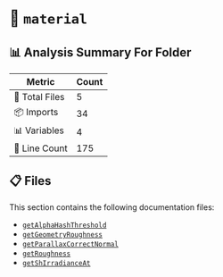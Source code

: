 # 📁 `material`

## 📊 Analysis Summary For Folder

| Metric | Count |
|--------|-------|
| 📁 Total Files | 5 |
| 📦 Imports | 34 |
| 📊 Variables | 4 |
| 🔢 Line Count | 175 |


## 📋 Files

This section contains the following documentation files:

- [`getAlphaHashThreshold`](./getAlphaHashThreshold.md)
- [`getGeometryRoughness`](./getGeometryRoughness.md)
- [`getParallaxCorrectNormal`](./getParallaxCorrectNormal.md)
- [`getRoughness`](./getRoughness.md)
- [`getShIrradianceAt`](./getShIrradianceAt.md)